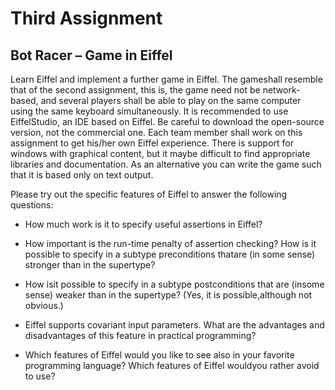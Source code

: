 # Third Assignment

## Bot Racer – Game in Eiffel

Learn Eiffel and implement a further game in Eiffel. The gameshall resemble that of the second assignment, this is, the game need not be network-based, and several players shall be able to play on the same computer using the same keyboard simultaneously. It is recommended to use EiffelStudio, an IDE based on Eiffel. Be careful to download the open-source version, not the commercial one. Each team member shall work on this assignment to get his/her own Eiffel experience. There is support for windows with graphical content, but it maybe difficult to find appropriate libraries and documentation. As an alternative you can write the game such that it is based only on text output.

Please try out the specific features of Eiffel to answer the following questions:

* How much work is it to specify useful assertions in Eiffel?

* How important is the run-time penalty of assertion checking? How is it possible to specify in a subtype preconditions thatare (in some sense) stronger than in the supertype?

* How isit possible to specify in a subtype postconditions that are (insome sense) weaker than in the supertype? (Yes, it is possible,although not obvious.)

* Eiffel supports covariant input parameters. What are the advantages and disadvantages of this feature in practical programming?

* Which features of Eiffel would you like to see also in your favorite programming language? Which features of Eiffel wouldyou rather avoid to use?